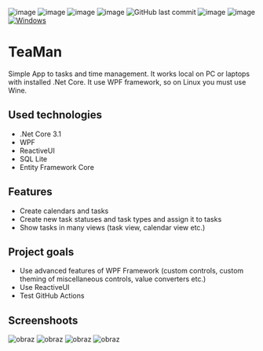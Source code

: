 ![image](https://img.shields.io/github/workflow/status/kkonczak/TeaMan/.NET) ![image](https://img.shields.io/github/languages/top/kkonczak/TeaMan) ![image](https://img.shields.io/github/issues/kkonczak/TeaMan) ![image](https://img.shields.io/github/issues-closed/kkonczak/TeaMan) ![GitHub last commit](https://img.shields.io/github/last-commit/kkonczak/TeaMan) ![image](https://img.shields.io/github/license/kkonczak/TeaMan) ![image](https://img.shields.io/github/v/tag/kkonczak/TeaMan) [![Windows](https://svgshare.com/i/ZhY.svg)](https://svgshare.com/i/ZhY.svg)
# TeaMan
Simple App to tasks and time management. It works local on PC or laptops with installed .Net Core. It use WPF framework, so on Linux you must use Wine.

## Used technologies
* .Net Core 3.1
* WPF
* ReactiveUI
* SQL Lite
* Entity Framework Core

## Features
* Create calendars and tasks
* Create new task statuses and task types and assign it to tasks
* Show tasks in many views (task view, calendar view etc.)

## Project goals
* Use advanced features of WPF Framework (custom controls, custom theming of miscellaneous controls, value converters etc.)
* Use ReactiveUI
* Test GitHub Actions

## Screenshoots

![obraz](https://user-images.githubusercontent.com/20493874/151038799-262c8fee-45f2-4471-9012-43992987b806.png)
![obraz](https://user-images.githubusercontent.com/20493874/151038881-1df7b6f4-6153-4bfe-9c2e-41999c1860a7.png)
![obraz](https://user-images.githubusercontent.com/20493874/151038949-090e8556-014b-43fe-8c4c-e5f5ff900657.png)
![obraz](https://user-images.githubusercontent.com/20493874/151039013-db0bee76-1345-4e42-a2a4-792387758f24.png)
